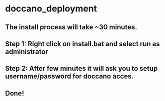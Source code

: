 # doccano_deployment

## The install process will take ~30 minutes.
## Step 1: Right click on install.bat and select run as administrator
## Step 2: After few minutes it will ask you to setup username/password for doccano acces.
## Done!

